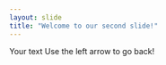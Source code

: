 ```yaml
---
layout: slide
title: "Welcome to our second slide!"
---
```

Your text
Use the left arrow to go back!
  
